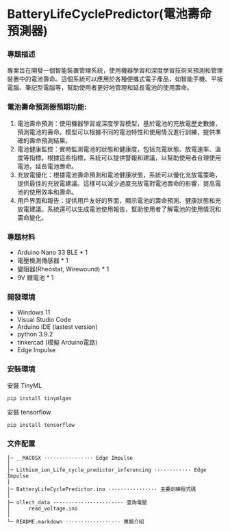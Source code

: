 # BatteryLifeCyclePredictor(電池壽命預測器)

### 專題描述
專案旨在開發一個智能裝置管理系統，使用機器學習和深度學習技術來預測和管理裝置中的電池壽命。這個系統可以應用於各種便攜式電子產品，如智能手機、平板電腦、筆記型電腦等，幫助使用者更好地管理和延長電池的使用壽命。

### 電池壽命預測器預期功能:
1. 電池壽命預測：使用機器學習或深度學習模型，基於電池的充放電歷史數據，預測電池的壽命。模型可以根據不同的電池特性和使用情況進行訓練，提供準確的壽命預測結果。
2. 電池健康監控：實時監測電池的狀態和健康度，包括充電狀態、放電速率、溫度等指標。根據這些指標，系統可以提供警報和建議，以幫助使用者合理使用電池，延長電池壽命。
3. 充放電優化：根據電池壽命預測和電池健康狀態，系統可以優化充放電策略，提供最佳的充放電建議。這樣可以減少過度充放電對電池壽命的影響，提高電池的使用效率和壽命。
4. 用戶界面和報告：提供用戶友好的界面，顯示電池的壽命預測、健康狀態和充放電建議。系統還可以生成電池使用報告，幫助使用者了解電池的使用情況和壽命變化。

### 專題材料
- Arduino Nano 33 BLE * 1
- 電壓檢測傳感器 * 1
- 變阻器(Rheostat, Wirewound) * 1
- 9V 鋰電池 * 1

### 開發環境
- Windows 11
- Visual Studio Code
- Arduino IDE (lastest version)
- python 3.9.2
- tinkercad (模擬 Arduino電路)
- Edge Impulse

### 安裝環境

安裝 TinyML
```shell
pip install tinymlgen
```
安裝 tensorflow
```shell
pip install tensorflow
```

### 文件配置

```
│─ __MACOSX ················ Edge Impulse
│
│─ Lithium_ion_Life_cycle_predictor_inferencing ············ Edge Impulse
│
│─ BatteryLifeCyclePredictor.ino ················ 主要訓練程式碼
│  
├─ ollect_data ······················· 查詢電壓
│      read_voltage.ino
│      
└─ README.markdown ·················· 專題介紹
```